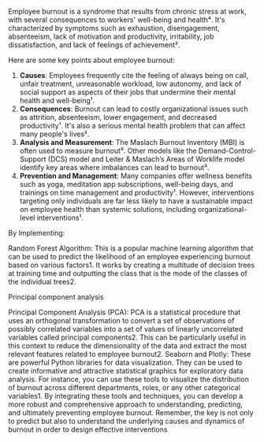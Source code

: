 Employee burnout is a syndrome that results from chronic stress at work, with several consequences to workers' well-being and health⁴. It's characterized by symptoms such as exhaustion, disengagement, absenteeism, lack of motivation and productivity, irritability, job dissatisfaction, and lack of feelings of achievement².

Here are some key points about employee burnout:

1. **Causes**: Employees frequently cite the feeling of always being on call, unfair treatment, unreasonable workload, low autonomy, and lack of social support as aspects of their jobs that undermine their mental health and well-being¹.
2. **Consequences**: Burnout can lead to costly organizational issues such as attrition, absenteeism, lower engagement, and decreased productivity¹. It's also a serious mental health problem that can affect many people's lives².
3. **Analysis and Measurement**: The Maslach Burnout Inventory (MBI) is often used to measure burnout⁵. Other models like the Demand-Control-Support (DCS) model and Leiter & Maslach’s Areas of Worklife model identify key areas where imbalances can lead to burnout³.
4. **Prevention and Management**: Many companies offer wellness benefits such as yoga, meditation app subscriptions, well-being days, and trainings on time management and productivity¹. However, interventions targeting only individuals are far less likely to have a sustainable impact on employee health than systemic solutions, including organizational-level interventions¹.

By Implementing:

Random Forest Algorithm: This is a popular machine learning algorithm that can be used to predict the likelihood of an employee experiencing burnout based on various factors1. It works by creating a multitude of decision trees at training time and outputting the class that is the mode of the classes of the individual trees2.

Principal component analysis

Principal Component Analysis (PCA): PCA is a statistical procedure that uses an orthogonal transformation to convert a set of observations of possibly correlated variables into a set of values of linearly uncorrelated variables called principal components2. This can be particularly useful in this context to reduce the dimensionality of the data and extract the most relevant features related to employee burnout2.
Seaborn and Plotly: These are powerful Python libraries for data visualization. They can be used to create informative and attractive statistical graphics for exploratory data analysis. For instance, you can use these tools to visualize the distribution of burnout across different departments, roles, or any other categorical variables1.
By integrating these tools and techniques, you can develop a more robust and comprehensive approach to understanding, predicting, and ultimately preventing employee burnout. Remember, the key is not only to predict but also to understand the underlying causes and dynamics of burnout in order to design effective interventions
